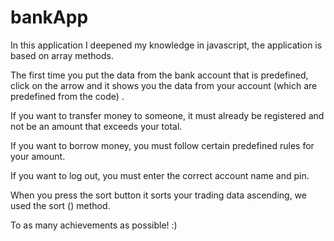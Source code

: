 # bankApp

In this application I deepened my knowledge in javascript, the application is based on array methods.

The first time you put the data from the bank account that is predefined, click on the arrow and it shows you the data from your account (which are predefined from the code) .

If you want to transfer money to someone, it must already be registered and not be an amount that exceeds your total.

If you want to borrow money, you must follow certain predefined rules for your amount.

If you want to log out, you must enter the correct account name and pin.

When you press the sort button it sorts your trading data ascending, we used the sort () method.

To as many achievements as possible! :)

